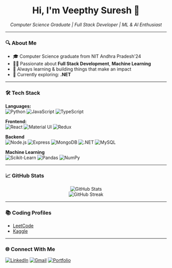 <h1 align="center">Hi, I'm Veepthy Suresh 👋</h1>

<p align="center">
  <em>Computer Science Graduate | Full Stack Developer | ML & AI Enthusiast</em>
</p>

---

### 🔍 About Me

- 🎓 Computer Science graduate from NIT Andhra Pradesh'24
- 👨‍💻 Passionate about **Full Stack Development**, **Machine Learning**
- 🚀 Always learning & building things that make an impact
- 🌱 Currently exploring: **.NET**

---

### 🛠️ Tech Stack

**Languages:**  
![Python](https://img.shields.io/badge/-Python-3776AB?style=flat&logo=python&logoColor=white)
![JavaScript](https://img.shields.io/badge/-JavaScript-F7DF1E?style=flat&logo=javascript&logoColor=black)
![TypeScript](https://img.shields.io/badge/-TypeScript-007ACC?style=flat&logo=typescript&logoColor=white)

**Frontend:**  
![React](https://img.shields.io/badge/-React-61DAFB?style=flat&logo=react&logoColor=black)
![Material UI](https://img.shields.io/badge/-MaterialUI-007FFF?style=flat&logo=mui&logoColor=white)
![Redux](https://img.shields.io/badge/-Redux-764ABC?style=flat&logo=redux&logoColor=white)

**Backend**  
![Node.js](https://img.shields.io/badge/-Node.js-339933?style=flat&logo=node.js&logoColor=white)
![Express](https://img.shields.io/badge/-Express.js-000000?style=flat&logo=express&logoColor=white)
![MongoDB](https://img.shields.io/badge/-MongoDB-47A248?style=flat&logo=mongodb&logoColor=white)
![.NET](https://img.shields.io/badge/-.NET-512BD4?style=flat&logo=dotnet&logoColor=white)
![MySQL](https://img.shields.io/badge/-MySQL-4479A1?style=flat&logo=mysql&logoColor=white)

**Machine Learning**  
![Scikit-Learn](https://img.shields.io/badge/-Scikit--Learn-F7931E?style=flat&logo=scikit-learn&logoColor=white)
![Pandas](https://img.shields.io/badge/-Pandas-150458?style=flat&logo=pandas&logoColor=white)
![NumPy](https://img.shields.io/badge/-NumPy-013243?style=flat&logo=numpy&logoColor=white)


---

### 📈 GitHub Stats

<p align="center"> <img src="https://github-readme-stats.vercel.app/api?username=VEEPTHY-SURESH&show_icons=true&theme=radical" alt="GitHub Stats" /> <br /> <img src="https://github-readme-streak-stats.herokuapp.com/?user=VEEPTHY-SURESH&theme=radical" alt="GitHub Streak" /> </p>

---

### 📚 Coding Profiles

- [LeetCode](https://leetcode.com/your_username/)
- [Kaggle](https://www.kaggle.com/acevspgaming)

---

### 🌐 Connect With Me

[![LinkedIn](https://img.shields.io/badge/-LinkedIn-0077B5?style=flat&logo=linkedin&logoColor=white)](https://www.linkedin.com/in/veepthy-suresh/)
[![Gmail](https://img.shields.io/badge/-Email-D14836?style=flat&logo=gmail&logoColor=white)](mailto:veepthysuresh@example.com)
[![Portfolio](https://img.shields.io/badge/-Portfolio-black?style=flat&logo=github&logoColor=white)]([https://your-portfolio-url.com](https://github.com/VEEPTHY-SURESH/veepthyporfolio))
